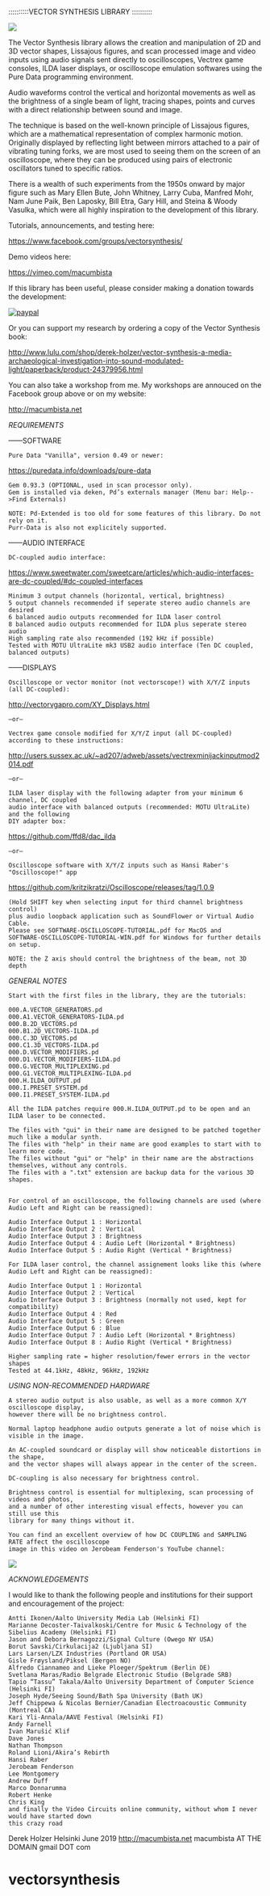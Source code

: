 

::::::::::VECTOR SYNTHESIS LIBRARY ::::::::::

[![](https://github.com/macumbista/vectorsynthesis/blob/master/divisions_still.png)](https://vimeo.com/344599871 "Vector Synthesis: Divisions of a Circle by Macumbista on Vimeo")

The Vector Synthesis library allows the creation and manipulation of 2D and 3D vector shapes, Lissajous figures, and scan processed image and video inputs using audio signals sent directly to oscilloscopes, Vectrex game consoles, ILDA laser displays, or oscilloscope emulation softwares using the Pure Data programming environment. 

Audio waveforms control the vertical and horizontal movements as well as the brightness of a single beam of light, tracing shapes, points and curves with a direct relationship between sound and image.

The technique is based on the well-known principle of Lissajous figures, which are a mathematical representation of complex harmonic motion. Originally displayed by reflecting light between mirrors attached to a pair of vibrating tuning forks, we are most used to seeing them on the screen of an oscilloscope, where they can be produced using pairs of electronic oscillators tuned to specific ratios. 

There is a wealth of such experiments from the 1950s onward by major figure such as Mary Ellen Bute, John Whitney, Larry Cuba, Manfred Mohr, Nam June Paik, Ben Laposky, Bill Etra, Gary Hill, and Steina & Woody Vasulka, which were all highly inspiration to the development of this library.

Tutorials, announcements, and testing here: 

https://www.facebook.com/groups/vectorsynthesis/

Demo videos here: 

https://vimeo.com/macumbista

 If this library has been useful, please consider making a donation towards the development:
 
 [![paypal](https://www.paypalobjects.com/en_US/i/btn/btn_donateCC_LG.gif)](https://www.paypal.com/cgi-bin/webscr?cmd=_s-xclick&hosted_button_id=SPHWJSJWH92GG&source=url)
 
 Or you can support my research by ordering a copy of the Vector Synthesis book: 
 
 http://www.lulu.com/shop/derek-holzer/vector-synthesis-a-media-archaeological-investigation-into-sound-modulated-light/paperback/product-24379956.html
 
 You can also take a workshop from me. My workshops are annouced on the Facebook group above or on my website: 
 
 http://macumbista.net 
 

*REQUIREMENTS*

——SOFTWARE
	
	Pure Data "Vanilla", version 0.49 or newer: 

https://puredata.info/downloads/pure-data

	Gem 0.93.3 (OPTIONAL, used in scan processor only). 
	Gem is installed via deken, Pd’s externals manager (Menu bar: Help-->Find Externals)
	
	NOTE: Pd-Extended is too old for some features of this library. Do not rely on it.
	Purr-Data is also not explicitely supported.
	
——AUDIO INTERFACE
	
	DC-coupled audio interface: 

https://www.sweetwater.com/sweetcare/articles/which-audio-interfaces-are-dc-coupled/#dc-coupled-interfaces
	
	Minimum 3 output channels (horizontal, vertical, brightness)
	5 output channels recommended if seperate stereo audio channels are desired
	6 balanced audio outputs recommended for ILDA laser control 
	8 balanced audio outputs recommended for ILDA plus seperate stereo audio
	High sampling rate also recommended (192 kHz if possible)
	Tested with MOTU UltraLite mk3 USB2 audio interface (Ten DC coupled, balanced outputs)
	
——DISPLAYS
	
	Oscilloscope or vector monitor (not vectorscope!) with X/Y/Z inputs (all DC-coupled):

http://vectorvgapro.com/XY_Displays.html
	
	—or—
	
	Vectrex game console modified for X/Y/Z input (all DC-coupled) according to these instructions:

http://users.sussex.ac.uk/~ad207/adweb/assets/vectrexminijackinputmod2014.pdf
	
	—or—
	
	ILDA laser display with the following adapter from your minimum 6 channel, DC coupled 
	audio interface with balanced outputs (recommended: MOTU UltraLite) and the following 
	DIY adapter box: 

https://github.com/ffd8/dac_ilda 
	
	—or—
	
	Oscilloscope software with X/Y/Z inputs such as Hansi Raber's "Oscilloscope!" app

https://github.com/kritzikratzi/Oscilloscope/releases/tag/1.0.9
	
	(Hold SHIFT key when selecting input for third channel brightness control)
	plus audio loopback application such as SoundFlower or Virtual Audio Cable. 
	Please see SOFTWARE-OSCILLOSCOPE-TUTORIAL.pdf for MacOS and 
	SOFTWARE-OSCILLOSCOPE-TUTORIAL-WIN.pdf for Windows for further details on setup.
	
	NOTE: the Z axis should control the brightness of the beam, not 3D depth
	

*GENERAL NOTES*

	Start with the first files in the library, they are the tutorials:
	
	000.A.VECTOR_GENERATORS.pd
	000.A1.VECTOR_GENERATORS-ILDA.pd
	000.B.2D_VECTORS.pd
	000.B1.2D_VECTORS-ILDA.pd
	000.C.3D_VECTORS.pd
	000.C1.3D_VECTORS-ILDA.pd
	000.D.VECTOR_MODIFIERS.pd
	000.D1.VECTOR_MODIFIERS-ILDA.pd
	000.G.VECTOR_MULTIPLEXING.pd
	000.G1.VECTOR_MULTIPLEXING-ILDA.pd
	000.H.ILDA_OUTPUT.pd
	000.I.PRESET_SYSTEM.pd
	000.I1.PRESET_SYSTEM-ILDA.pd
	
	All the ILDA patches require 000.H.ILDA_OUTPUT.pd to be open and an ILDA laser to be connected. 
		
	The files with "gui" in their name are designed to be patched together much like a modular synth.
	The files with "help" in their name are good examples to start with to learn more code. 
	The files without "gui" or "help" in their name are the abstractions themselves, without any controls.
	The files with a ".txt" extension are backup data for the various 3D shapes.
	
	
	For control of an oscilloscope, the following channels are used (where Audio Left and Right can be reassigned):

	Audio Interface Output 1 : Horizontal
	Audio Interface Output 2 : Vertical
	Audio Interface Output 3 : Brightness
	Audio Interface Output 4 : Audio Left (Horizontal * Brightness)
	Audio Interface Output 5 : Audio Right (Vertical * Brightness)
	
	For ILDA laser control, the channel assignement looks like this (where Audio Left and Right can be reassigned):
	
	Audio Interface Output 1 : Horizontal
	Audio Interface Output 2 : Vertical
	Audio Interface Output 3 : Brightness (normally not used, kept for compatibility)
	Audio Interface Output 4 : Red
	Audio Interface Output 5 : Green
	Audio Interface Output 6 : Blue
	Audio Interface Output 7 : Audio Left (Horizontal * Brightness)
	Audio Interface Output 8 : Audio Right (Vertical * Brightness)

	Higher sampling rate = higher resolution/fewer errors in the vector shapes
	Tested at 44.1kHz, 48kHz, 96kHz, 192kHz


*USING NON-RECOMMENDED HARDWARE*

	A stereo audio output is also usable, as well as a more common X/Y oscilloscope display,
	however there will be no brightness control.
	
	Normal laptop headphone audio outputs generate a lot of noise which is visible in the image.
	
	An AC-coupled soundcard or display will show noticeable distortions in the shape, 
	and the vector shapes will always appear in the center of the screen.

	DC-coupling is also necessary for brightness control.

	Brightness control is essential for multiplexing, scan processing of videos and photos, 
	and a number of other interesting visual effects, however you can still use this 
	library for many things without it.
	
	You can find an excellent overview of how DC COUPLING and SAMPLING RATE affect the oscilloscope 
	image in this video on Jerobeam Fenderson's YouTube channel:
	
[![](http://img.youtube.com/vi/piZPIMYfq0c/0.jpg)](http://www.youtube.com/watch?v=piZPIMYfq0c "Oscilloscope Music Tutorial 2: Setup (Compression, DC-coupling, Sampling Rate, Aliasing by Jerobeam Fenderson)")


*ACKNOWLEDGEMENTS*


I would like to thank the following people and institutions for their support and encouragement of the project: 

	Antti Ikonen/Aalto University Media Lab (Helsinki FI)
	Marianne Decoster-Taivalkoski/Centre for Music & Technology of the Sibelius Academy (Helsinki FI)
	Jason and Debora Bernagozzi/Signal Culture (Owego NY USA)
	Borut Savski/Cirkulacija2 (Ljubljana SI)
	Lars Larsen/LZX Industries (Portland OR USA)
	Gisle Frøysland/Piksel (Bergen NO)
	Alfredo Ciannameo and Lieke Ploeger/Spektrum (Berlin DE)
	Svetlana Maras/Radio Belgrade Electronic Studio (Belgrade SRB)
	Tapio “Tassu” Takala/Aalto University Department of Computer Science (Helsinki FI)
	Joseph Hyde/Seeing Sound/Bath Spa University (Bath UK)
	Jeff Chippewa & Nicolas Bernier/Canadian Electroacoustic Community (Montreal CA)
	Kari Yli-Annala/AAVE Festival (Helsinki FI)
	Andy Farnell
	Ivan Marušić Klif
	Dave Jones
	Nathan Thompson
	Roland Lioni/Akira’s Rebirth
	Hansi Raber
	Jerobeam Fenderson
	Lee Montgomery
	Andrew Duff
	Marco Donnarumma
	Robert Henke
	Chris King
	and finally the Video Circuits online community, without whom I never would have started down 
	this crazy road


Derek Holzer
Helsinki June 2019
http://macumbista.net
macumbista AT THE DOMAIN gmail DOT com
















# vectorsynthesis
